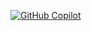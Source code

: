[![GitHub Copilot](https://img.shields.io/badge/GitHub%20Copilot-Activated-blue?logo=github)](https://github.com/features/copilot)

